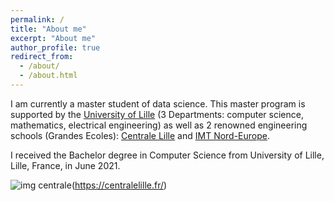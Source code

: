 ```yaml
---
permalink: /
title: "About me"
excerpt: "About me"
author_profile: true
redirect_from: 
  - /about/
  - /about.html
---
```


I am currently a master student of data science. This master program is supported by the [University of Lille](https://www.univ-lille.fr/) (3 Departments: computer science, mathematics, electrical engineering) as well as 2 renowned engineering schools (Grandes Ecoles): [Centrale Lille](https://centralelille.fr/) and [IMT Nord-Europe](https://imt-nord-europe.fr/en/).

I received the Bachelor degree in Computer Science from University of Lille, Lille, France, in June 2021.

![img centrale]([../images/centrale_lille.png])(https://centralelille.fr/)
